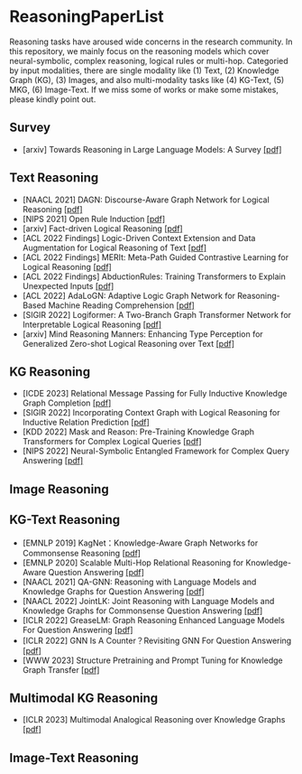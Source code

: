 # ReasoningPaperList
Reasoning tasks have aroused wide concerns in the research community. In this repository, we mainly focus on the reasoning models which cover neural-symbolic, complex reasoning, logical rules or multi-hop. Categoried by input modalities, there are single modality like (1) Text, (2) Knowledge Graph (KG), (3) Images, and also multi-modality tasks like (4) KG-Text, (5) MKG, (6) Image-Text. If we miss some of works or make some mistakes, please kindly point out. 


## Survey
- [arxiv] Towards Reasoning in Large Language Models: A Survey [[pdf]](https://arxiv.org/abs/2212.10403)


## Text Reasoning
- [NAACL 2021] DAGN: Discourse-Aware Graph Network for Logical Reasoning [[pdf]](https://arxiv.org/abs/2103.14349)
- [NIPS 2021] Open Rule Induction [[pdf]](https://arxiv.org/abs/2110.13577)
- [arxiv] Fact-driven Logical Reasoning [[pdf]](https://arxiv.org/abs/2105.10334)
- [ACL 2022 Findings] Logic-Driven Context Extension and Data Augmentation for Logical Reasoning of Text [[pdf]](https://arxiv.org/abs/2105.03659)
- [ACL 2022 Findings] MERIt: Meta-Path Guided Contrastive Learning for Logical Reasoning [[pdf]](https://aclanthology.org/2022.findings-acl.276.pdf)
- [ACL 2022 Findings] AbductionRules: Training Transformers to Explain Unexpected Inputs [[pdf]](https://aclanthology.org/2022.findings-acl.19)
- [ACL 2022] AdaLoGN: Adaptive Logic Graph Network for Reasoning-Based Machine Reading Comprehension [[pdf]](https://arxiv.org/abs/2203.08992)
- [SIGIR 2022] Logiformer: A Two-Branch Graph Transformer Network for Interpretable Logical Reasoning [[pdf]](https://dl.acm.org/doi/abs/10.1145/3477495.3532016)
- [arxiv] Mind Reasoning Manners: Enhancing Type Perception for Generalized Zero-shot Logical Reasoning over Text [[pdf]](https://arxiv.org/abs/2301.02983)

## KG Reasoning
- [ICDE 2023] Relational Message Passing for Fully Inductive Knowledge Graph Completion [[pdf]](https://arxiv.org/pdf/2210.03994.pdf)
- [SIGIR 2022] Incorporating Context Graph with Logical Reasoning for Inductive Relation Prediction [[pdf]](https://dl.acm.org/doi/abs/10.1145/3477495.3531996)
- [KDD 2022] Mask and Reason: Pre-Training Knowledge Graph Transformers for Complex Logical Queries [[pdf]](https://arxiv.org/abs/2208.07638)
- [NIPS 2022] Neural-Symbolic Entangled Framework for Complex Query Answering [[pdf]](https://arxiv.org/pdf/2209.08779.pdf)

## Image Reasoning


## KG-Text Reasoning
- [EMNLP 2019] KagNet：Knowledge-Aware Graph Networks for Commonsense Reasoning [[pdf]](https://arxiv.org/abs/1909.02151)
- [EMNLP 2020] Scalable Multi-Hop Relational Reasoning for Knowledge-Aware Question Answering [[pdf]](https://aclanthology.org/2020.emnlp-main.99/)
- [NAACL 2021] QA-GNN: Reasoning with Language Models and Knowledge Graphs for Question Answering [[pdf]](https://arxiv.org/abs/2104.06378)
- [NAACL 2022] JointLK: Joint Reasoning with Language Models and Knowledge Graphs for Commonsense Question Answering [[pdf]](https://aclanthology.org/2022.naacl-main.372/)
- [ICLR 2022] GreaseLM: Graph Reasoning Enhanced Language Models For Question Answering [[pdf]](https://arxiv.org/abs/2201.08860)
- [ICLR 2022] GNN Is A Counter？Revisiting GNN For Question Answering [[pdf]](https://arxiv.org/abs/2110.03192)
- [WWW 2023] Structure Pretraining and Prompt Tuning for Knowledge Graph Transfer [[pdf]](https://arxiv.org/abs/2303.03922)


## Multimodal KG Reasoning
- [ICLR 2023] Multimodal Analogical Reasoning over Knowledge Graphs [[pdf]](https://arxiv.org/abs/2210.00312)


## Image-Text Reasoning


